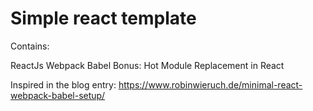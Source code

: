 Simple react template
=====================

Contains:

ReactJs
Webpack
Babel 
Bonus: Hot Module Replacement in React

Inspired in the blog entry:
https://www.robinwieruch.de/minimal-react-webpack-babel-setup/
